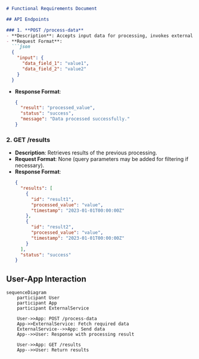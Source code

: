 ```markdown
# Functional Requirements Document

## API Endpoints

### 1. **POST /process-data**
- **Description**: Accepts input data for processing, invokes external data sources, and performs business logic calculations.
- **Request Format**:
  ```json
  {
    "input": {
      "data_field_1": "value1",
      "data_field_2": "value2"
    }
  }
  ```
- **Response Format**:
  ```json
  {
    "result": "processed_value",
    "status": "success",
    "message": "Data processed successfully."
  }
  ```
  
### 2. **GET /results**
- **Description**: Retrieves results of the previous processing.
- **Request Format**: None (query parameters may be added for filtering if necessary).
- **Response Format**:
  ```json
  {
    "results": [
      {
        "id": "result1",
        "processed_value": "value",
        "timestamp": "2023-01-01T00:00:00Z"
      },
      {
        "id": "result2",
        "processed_value": "value",
        "timestamp": "2023-01-01T00:00:00Z"
      }
    ],
    "status": "success"
  }
  ```

## User-App Interaction

```mermaid
sequenceDiagram
    participant User
    participant App
    participant ExternalService

    User->>App: POST /process-data
    App->>ExternalService: Fetch required data
    ExternalService-->>App: Send data
    App-->>User: Response with processing result

    User->>App: GET /results
    App-->>User: Return results
```
```